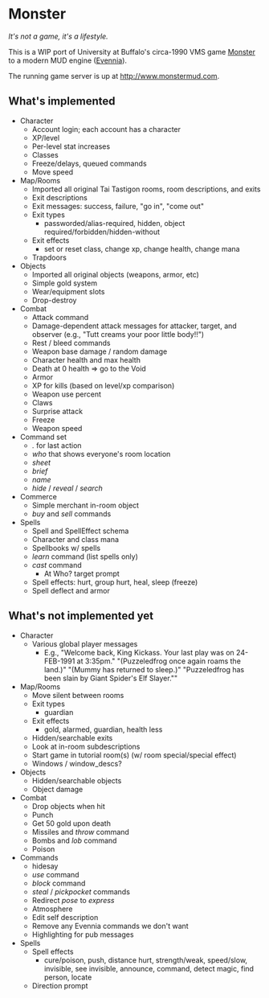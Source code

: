 # Monster

*It's not a game, it's a lifestyle.*

This is a WIP port of University at Buffalo's circa-1990 VMS game [Monster](http://www.skrenta.com/monster/) to a modern MUD engine ([Evennia](https://github.com/evennia/evennia)).

The running game server is up at http://www.monstermud.com.

## What's implemented

* Character
  * Account login; each account has a character
  * XP/level
  * Per-level stat increases 
  * Classes
  * Freeze/delays, queued commands
  * Move speed
* Map/Rooms
  * Imported all original Tai Tastigon rooms, room descriptions, and exits
  * Exit descriptions
  * Exit messages: success, failure, "go in", "come out"
  * Exit types
    * passworded/alias-required, hidden, object required/forbidden/hidden-without
  * Exit effects
    * set or reset class, change xp, change health, change mana
  * Trapdoors    
* Objects
  * Imported all original objects (weapons, armor, etc)
  * Simple gold system
  * Wear/equipment slots
  * Drop-destroy
* Combat
  * Attack command
  * Damage-dependent attack messages for attacker, target, and observer (e.g., "Tutt creams your poor little body!!")
  * Rest / bleed commands
  * Weapon base damage / random damage
  * Character health and max health
  * Death at 0 health => go to the Void
  * Armor
  * XP for kills (based on level/xp comparison)
  * Weapon use percent
  * Claws
  * Surprise attack
  * Freeze
  * Weapon speed  
* Command set
  * *.* for last action
  * *who* that shows everyone's room location
  * *sheet*
  * *brief*
  * *name* 
  * *hide* / *reveal* / *search*
* Commerce
  * Simple merchant in-room object
  * *buy* and *sell* commands
* Spells
  * Spell and SpellEffect schema
  * Character and class mana
  * Spellbooks w/ spells
  * *learn* command (list spells only)
  * *cast* command
    * At Who? target prompt
  * Spell effects: hurt, group hurt, heal, sleep (freeze)
  * Spell deflect and armor


## What's not implemented yet

* Character
  * Various global player messages
    * E.g., "Welcome back, King Kickass.  Your last play was on 24-FEB-1991 at 3:35pm." "(Puzzeledfrog once again roams the land.)" "(Mummy has returned to sleep.)" "Puzzeledfrog has been slain by Giant Spider's Elf Slayer.""
* Map/Rooms
  * Move silent between rooms
  * Exit types
    * guardian
  * Exit effects
    * gold, alarmed, guardian, health less
  * Hidden/searchable exits
  * Look at in-room subdescriptions
  * Start game in tutorial room(s) (w/ room special/special effect)
  * Windows / window_descs?
* Objects
  * Hidden/searchable objects
  * Object damage
* Combat
  * Drop objects when hit
  * Punch
  * Get 50 gold upon death
  * Missiles and *throw* command
  * Bombs and *lob* command
  * Poison
* Commands
  * hidesay
  * *use* command
  * *block* command
  * *steal* / *pickpocket* commands
  * Redirect *pose* to *express*
  * Atmosphere
  * Edit self description
  * Remove any Evennia commands we don't want
  * Highlighting for pub messages
* Spells
  * Spell effects
    * cure/poison, push, distance hurt, strength/weak, speed/slow, invisible, see invisible, announce, command, detect magic, find person, locate
  * Direction prompt

